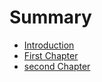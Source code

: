 # Summary

* [Introduction](README.md)
* [First Chapter](chapter1.md)
* [second Chapter](second_chapter.md)

